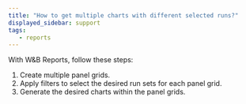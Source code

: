 ```yaml
---
title: "How to get multiple charts with different selected runs?"
displayed_sidebar: support
tags:
   - reports
---
```

With W&B Reports, follow these steps:

1. Create multiple panel grids.
2. Apply filters to select the desired run sets for each panel grid.
3. Generate the desired charts within the panel grids.